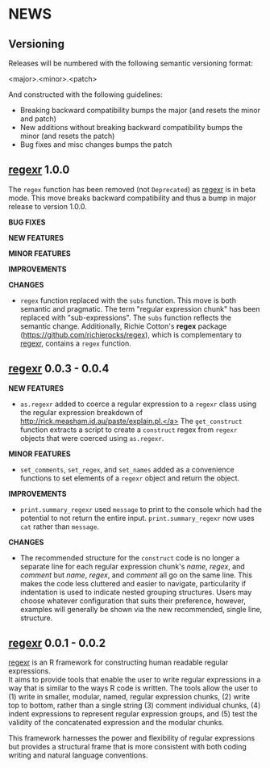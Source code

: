 NEWS 
====

Versioning
----------

Releases will be numbered with the following semantic versioning format:

&lt;major&gt;.&lt;minor&gt;.&lt;patch&gt;

And constructed with the following guidelines:

* Breaking backward compatibility bumps the major (and resets the minor 
  and patch)
* New additions without breaking backward compatibility bumps the minor 
  (and resets the patch)
* Bug fixes and misc changes bumps the patch

 <a href="https://github.com/trinker/regexr" target="_blank">regexr</a> 1.0.0
----------------------------------------------------------------

The `regex` function has been removed (not `Deprecated`) as  <a href="https://github.com/trinker/regexr" target="_blank">regexr</a> is in beta 
mode.  This move breaks backward compatibility and thus a bump in major release
to version 1.0.0.

**BUG FIXES**

**NEW FEATURES**

**MINOR FEATURES**

**IMPROVEMENTS**

**CHANGES**

* `regex` function replaced with the `subs` function.  This move is both 
  semantic and pragmatic.  The term "regular expression chunk" has been 
  replaced with "sub-expressions".  The `subs` function reflects the semantic 
  change.  Additionally, Richie Cotton's **regex** package 
  (https://github.com/richierocks/regex), which is complementary to  <a href="https://github.com/trinker/regexr" target="_blank">regexr</a>,
  contains a `regex` function.

 <a href="https://github.com/trinker/regexr" target="_blank">regexr</a> 0.0.3 - 0.0.4
----------------------------------------------------------------

**NEW FEATURES**

* `as.regexr` added to coerce a regular expression to a `regexr` class using
  the regular expression breakdown of <a href="http://rick.measham.id.au/paste/explain.pl." target="_blank">http://rick.measham.id.au/paste/explain.pl.</a>
  The `get_construct` function extracts a script to create a `construct` regex
  from `regexr` objects that were coerced using `as.regexr`.

**MINOR FEATURES**

* `set_comments`, `set_regex`, and `set_names` added as a  convenience functions
  to set elements of a `regexr` object and return the object.

**IMPROVEMENTS**

* `print.summary_regexr` used `message` to print to the console which had the 
  potential to not return the entire input.  `print.summary_regexr` now uses 
  `cat` rather than `message`. 

**CHANGES**

* The recommended structure for the `construct` code is no longer a separate 
  line for each regular expression chunk's *name*, *regex*, and *comment* but
  *name*, *regex*, and *comment* all go on the same line.   This makes the  code
  less cluttered and easier to navigate, particularity if indentation is used to
  indicate nested grouping structures.  Users may choose whatever configuration 
  that suits their preference, however, examples will generally be shown via the 
  new recommended, single line, structure. 



 <a href="https://github.com/trinker/regexr" target="_blank">regexr</a> 0.0.1 - 0.0.2
----------------------------------------------------------------

 <a href="https://github.com/trinker/regexr" target="_blank">regexr</a> is an R framework for constructing human readable regular expressions.  
It aims to provide tools that enable the user to write regular expressions in a 
way that is similar to the ways R code is written.  The tools allow the user to 
(1) write in smaller, modular, named, regular expression chunks, (2) write top 
to bottom, rather than a single string (3) comment individual chunks, (4) indent 
expressions to represent regular expression groups, and (5) test the validity of 
the concatenated expression and the modular chunks. 

This framework harnesses the power and flexibility of regular expressions but 
provides a structural frame that is more consistent with both coding writing and 
natural language conventions.
